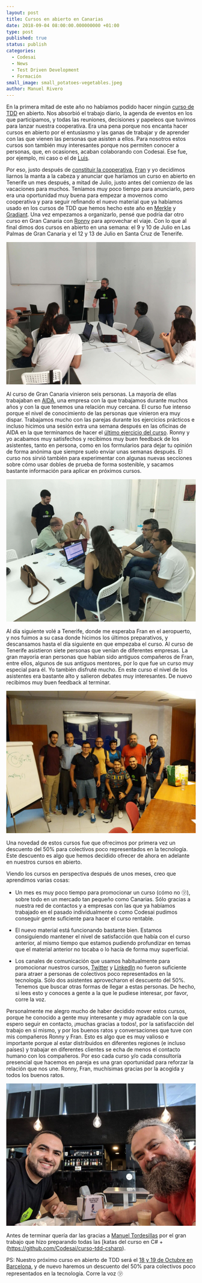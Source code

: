 ```yaml
---
layout: post
title: Cursos en abierto en Canarias
date: 2018-09-04 08:00:00.000000000 +01:00
type: post
published: true
status: publish
categories:
  - Codesai
  - News
  - Test Driven Development
  - Formación
small_image: small_potatoes-vegetables.jpeg
author: Manuel Rivero
---
```


En la primera mitad de este año no habíamos podido hacer ningún [curso de TDD](/curso-de-tdd/) en abierto. Nos absorbió el trabajo diario, la agenda de eventos en los que participamos, y todas las reuniones, decisiones y papeleos que tuvimos para lanzar nuestra cooperativa. Era una pena porque nos encanta hacer cursos en abierto por el entusiasmo y las ganas de trabajar y de aprender con las que vienen las personas que asisten a ellos. Para nosotros estos cursos son también muy interesantes porque nos permiten conocer a personas, que, en ocasiones, acaban colaborando con Codesai. Ese fue, por ejemplo, mi caso o el de [Luis](https://twitter.com/luisrovirosa).

Por eso, justo después de [constituir la cooperativa](/2018/07/somos-coop), [Fran](https://twitter.com/fran_reyes) y yo decidimos liarnos la manta a la cabeza y anunciar que haríamos un curso en abierto en Tenerife un mes después, a mitad de Julio, justo antes del comienzo de las vacaciones para muchos. Teníamos muy poco tiempo para anunciarlo, pero era una oportunidad muy buena para empezar a movernos como cooperativa y para seguir refinando el nuevo material que ya habíamos usado en los cursos de TDD que hemos hecho este año en [Merkle](/2018/06/merkle-tdd) y [Gradiant](/2018/08/gradiant-mi-primer-curso-tdd). Una vez empezamos a organizarlo, pensé que podría dar otro curso en Gran Canaria con [Ronny](https://twitter.com/RonnyAncorini) para aprovechar el viaje. Con lo que al final dimos dos cursos en abierto en una semana: el 9 y 10 de Julio en Las Palmas de Gran Canaria y el 12 y 13 de Julio en Santa Cruz de Tenerife.

<img src="/assets/curso_lpgc_2018_1.jpg" alt="Curso Las Palmas de Gran Canaria 2018 a" />

Al curso de Gran Canaria vinieron seis personas. La mayoría de ellas trabajaban en [AIDA](https://twitter.com/AIDAsoftware), una empresa con la que trabajamos durante muchos años y con la que tenemos una relación muy cercana. El curso fue intenso porque el nivel de conocimiento de las personas que vinieron era muy dispar. Trabajamos mucho con las parejas durante los ejercicios prácticos e incluso hicimos una sesión extra una semana después en las oficinas de AIDA en la que terminamos de hacer el [último ejercicio del curso](https://github.com/Codesai/curso-tdd-java/blob/master/katas-java/coffee-machine/README.md). Ronny y yo acabamos muy satisfechos y recibimos muy buen feedback de los asistentes, tanto en persona, como en los formularios para dejar tu opinión de forma anónima que siempre suelo enviar unas semanas después. El curso nos sirvió también para experimentar con algunas nuevas secciones sobre cómo usar dobles de prueba de forma sostenible, y sacamos bastante información para aplicar en próximos cursos.

<img src="/assets/curso_lpgc_2018_2.jpg" alt="Curso Las Palmas de Gran Canaria 2018 b" />

Al día siguiente volé a Tenerife, donde me esperaba Fran en el aeropuerto, y nos fuimos a su casa donde hicimos los últimos preparativos, y descansamos hasta el día siguiente en que empezaba el curso. Al curso de Tenerife asistieron siete personas que venían de diferentes empresas. La gran mayoría eran personas que habían sido antiguos compañeros de Fran, entre ellos, algunos de sus antiguos mentores, por lo que fue un curso muy especial para él. Yo también disfruté mucho. En este curso el nivel de los asistentes era bastante alto y salieron debates muy interesantes. De nuevo recibimos muy buen feedback al terminar.

<img src="/assets/curso_tf_2018_1.jpg" alt="Curso Santa Cruz de Tenerife 2018 a" />

Una novedad de estos cursos fue que ofrecimos por primera vez un descuento del 50% para colectivos poco representados en la tecnología. Este descuento es algo que hemos decidido ofrecer de ahora en adelante en nuestros cursos en abierto.

Viendo los cursos en perspectiva después de unos meses, creo que aprendimos varias cosas:

* Un mes es muy poco tiempo para promocionar un curso (cómo no ㋡), sobre todo en un mercado tan pequeño como Canarias. Sólo gracias a nuestra red de contactos y a empresas con las que ya habíamos trabajado en el pasado individualmente o como Codesai pudimos conseguir gente suficiente para hacer el curso rentable.

* El nuevo material está funcionando bastante bien. Estamos consiguiendo mantener el nivel de satisfacción que había con el curso anterior, al mismo tiempo que estamos pudiendo profundizar en temas que el material anterior no tocaba o lo hacía de forma muy superficial.

* Los canales de comunicación que usamos habitualmente para promocionar nuestros cursos, [Twitter](https://twitter.com/codesaidev) y [LinkedIn](https://www.linkedin.com/company/codesai/) no fueron suficiente para atraer a personas de colectivos poco representados en la tecnología. Sólo dos asistentes aprovecharon el descuento del 50%. Tenemos que buscar otras formas de llegar a estas personas. De hecho, si lees esto y conoces a gente a la que le pudiese interesar, por favor, corre la voz.

Personalmente me alegro mucho de haber decidido mover estos cursos, porque he conocido a gente muy interesante y muy agradable con la que espero seguir en contacto, ¡muchas gracias a todos!, por la satisfacción del trabajo en sí mismo, y por los buenos ratos y conversaciones que tuve con mis compañeros Ronny y Fran. Esto es algo que es muy valioso e importante porque al estar distribuidos en diferentes regiones (e incluso países) y trabajar en diferentes clientes se echa de menos el contacto humano con los compañeros. Por eso cada curso y/o cada consultoría presencial que hacemos en pareja es una gran oportunidad para reforzar la relación que nos une. Ronny, Fran, muchísimas gracias por la acogida y todos los buenos ratos.

<img src="/assets/curso_tf_2018_2.jpg" alt="Curso Santa Cruz de Tenerife 2018 b" />

Antes de terminar quería dar las gracias a [Manuel Tordesillas](https://twitter.com/mjtordesillas) por el gran trabajo que hizo preparando todas las [katas del curso en C# +(https://github.com/Codesai/curso-tdd-csharp).

PS: Nuestro próximo curso en abierto de TDD será el [18 y 19 de Octubre en Barcelona](https://twitter.com/codesaidev/status/1018803220292997120), y de nuevo haremos un descuento del 50% para colectivos poco representados en la tecnología. Corre la voz ㋡
